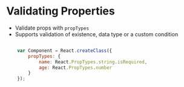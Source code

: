 # Validating Properties

- Validate props with `propTypes`
- Supports validation of existence, data type or a custom condition

```js

    var Component = React.createClass({
        propTypes: {
            name: React.PropTypes.string.isRequired,
            age: React.PropTypes.number
        }
    });
```